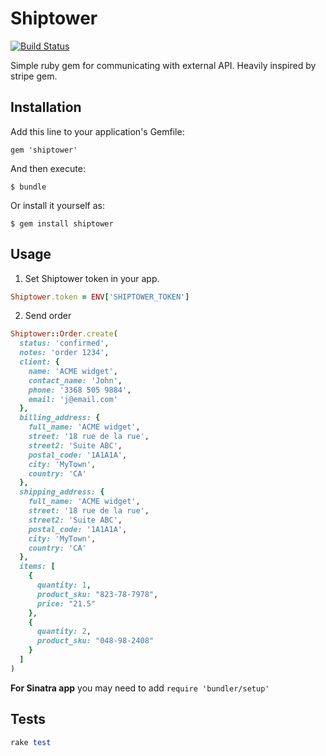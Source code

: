 # Shiptower

[![Build Status](https://semaphoreapp.com/api/v1/projects/0d7ed887-f4de-410c-a678-eb47c9c66aa8/275246/shields_badge.svg)](https://semaphoreapp.com/olimart/shiptower-ruby)

Simple ruby gem for communicating with external API. Heavily inspired by stripe gem.

## Installation

Add this line to your application's Gemfile:

    gem 'shiptower'

And then execute:

    $ bundle

Or install it yourself as:

    $ gem install shiptower

## Usage

1) Set Shiptower token in your app.

```ruby
Shiptower.token = ENV['SHIPTOWER_TOKEN']
```

2) Send order

```ruby
Shiptower::Order.create(
  status: 'confirmed',
  notes: 'order 1234',
  client: {
    name: 'ACME widget',
    contact_name: 'John',
    phone: '3368 505 9884',
    email: 'j@email.com'
  },
  billing_address: {
    full_name: 'ACME widget',
    street: '18 rue de la rue',
    street2: 'Suite ABC',
    postal_code: '1A1A1A',
    city: 'MyTown',
    country: 'CA'
  },
  shipping_address: {
    full_name: 'ACME widget',
    street: '18 rue de la rue',
    street2: 'Suite ABC',
    postal_code: '1A1A1A',
    city: 'MyTown',
    country: 'CA'
  },
  items: [
    {
      quantity: 1,
      product_sku: "823-78-7978",
      price: "21.5"
    },
    {
      quantity: 2,
      product_sku: "048-98-2408"
    }
  ]
)
```

**For Sinatra app** you may need to add `require 'bundler/setup'`

## Tests

```ruby
rake test
```
